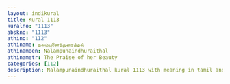 ```yaml
---
layout: indikural
title: Kural 1113
kuralno: "1113"
abskno: "1113"
athino: "112"
athiname: நலம்புனைந்துரைத்தல்
athinameen: Nalampunaindhuraithal
athinametr: The Praise of her Beauty
categories: [112]
description: Nalampunaindhuraithal kural 1113 with meaning in tamil and english 
---
```


